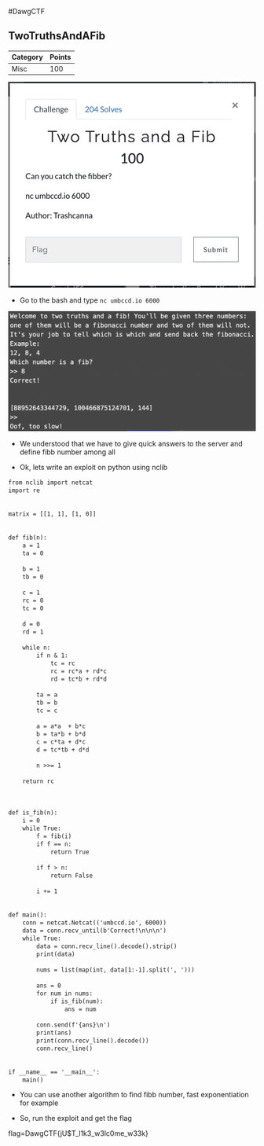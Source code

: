 #DawgCTF
## TwoTruthsAndAFib

Category | Points 
--- | --- 
Misc| 100

![screen](fib-public/fib.png)

- Go to the bash and type `nc umbccd.io 6000`

![screen](fib-public/response.png)

- We understood that we have to give quick answers to the server and define fibb number among all

- Ok, lets write an exploit on python using nclib

```
from nclib import netcat
import re


matrix = [[1, 1], [1, 0]]


def fib(n):
    a = 1
    ta = 0

    b = 1
    tb = 0

    c = 1
    rc = 0 
    tc = 0

    d = 0
    rd = 1
      
    while n:
        if n & 1:
            tc = rc
            rc = rc*a + rd*c
            rd = tc*b + rd*d

        ta = a
        tb = b
        tc = c

        a = a*a  + b*c
        b = ta*b + b*d
        c = c*ta + d*c  
        d = tc*tb + d*d
    
        n >>= 1
    
    return rc



def is_fib(n):
    i = 0
    while True:
        f = fib(i)
        if f == n:
            return True
        
        if f > n:
            return False
        
        i += 1


def main():
    conn = netcat.Netcat(('umbccd.io', 6000))
    data = conn.recv_until(b'Correct!\n\n\n')
    while True:
        data = conn.recv_line().decode().strip()
        print(data)

        nums = list(map(int, data[1:-1].split(', ')))
        
        ans = 0
        for num in nums:
            if is_fib(num):
                ans = num

        conn.send(f'{ans}\n')
        print(ans)
        print(conn.recv_line().decode())
        conn.recv_line()


if __name__ == '__main__':
    main()
```

- You can use another algorithm to find fibb number, fast exponentiation for example

- So, run the exploit and get the flag

flag=DawgCTF{jU$T_l1k3_w3lc0me_w33k}
